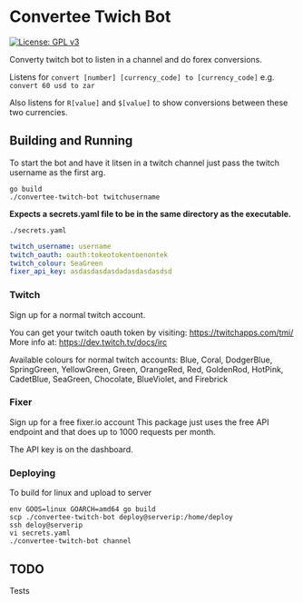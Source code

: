 # Convertee Twich Bot

[![License: GPL v3](https://img.shields.io/badge/License-GPLv3-blue.svg)](https://www.gnu.org/licenses/gpl-3.0)

Converty twitch bot to listen in a channel and do forex conversions.

Listens for `convert [number] [currency_code] to [currency_code]`
e.g. `convert 60 usd to zar`

Also listens for `R[value]` and `$[value]` to show conversions between these two currencies.

## Building and Running

To start the bot and have it litsen in a twitch channel just pass the twitch username as the first arg.

```
go build
./convertee-twitch-bot twitchusername
```

**Expects a secrets.yaml file to be in the same directory as the executable.**

`./secrets.yaml`
```yaml
twitch_username: username
twitch_oauth: oauth:tokeotokentoenontek
twitch_colour: SeaGreen
fixer_api_key: asdasdasdasdadasdasdasdsd
```

### Twitch

Sign up for a normal twitch account.

You can get your twitch oauth token by visiting: https://twitchapps.com/tmi/
More info at: https://dev.twitch.tv/docs/irc

Available colours for normal twitch accounts:
Blue, Coral, DodgerBlue, SpringGreen, YellowGreen, Green, OrangeRed, Red, GoldenRod, HotPink, CadetBlue, SeaGreen, Chocolate, BlueViolet, and Firebrick

### Fixer

Sign up for a free fixer.io account
This package just uses the free API endpoint and that does up to 1000 requests per month.

The API key is on the dashboard.

### Deploying

To build for linux and upload to server
```
env GOOS=linux GOARCH=amd64 go build
scp ./convertee-twitch-bot deploy@serverip:/home/deploy
ssh deloy@serverip
vi secrets.yaml
./convertee-twitch-bot channel
```

## TODO
Tests
